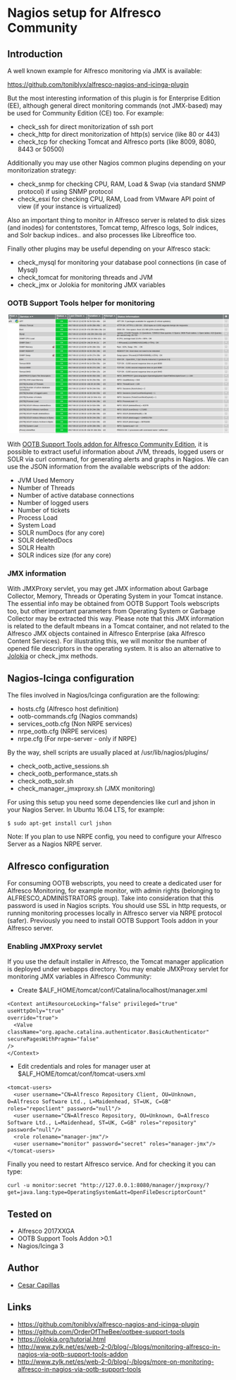 # Nagios setup for Alfresco Community

## Introduction

A well known example for Alfresco monitoring via JMX is available: 

https://github.com/toniblyx/alfresco-nagios-and-icinga-plugin

But the most interesting information of this plugin is for Enterprise Edition (EE), although general direct monitoring commands (not JMX-based) may be used for Community Edition (CE) too. For example:

- check_ssh for direct monitorization of ssh port
- check_http for direct monitorization of http(s) service (like 80 or 443)
- check_tcp for checking Tomcat and Alfresco ports (like 8009, 8080, 8443 or 50500)

Additionally you may use other Nagios common plugins depending on your monitorization strategy:
- check_snmp for checking CPU, RAM, Load & Swap (via standard SNMP protocol) if using SNMP protocol
- check_esxi for checking CPU, RAM, Load from VMware API point of view (if your instance is virtualized)

Also an important thing to monitor in Alfresco server is related to disk sizes (and inodes) for contentstores, Tomcat temp, Alfresco logs, Solr indices, and Solr backup indices.. and also processes like Libreoffice too. 

Finally other plugins may be useful depending on your Alfresco stack:
- check_mysql for monitoring your database pool connections (in case of Mysql)
- check_tomcat for monitoring threads and JVM 
- check_jmx or Jolokia for monitoring JMX variables  

### OOTB Support Tools helper for monitoring

![Nagios Alfresco](images/alfresco-nagios.png)
 
With [OOTB Support Tools addon for Alfresco Community Edition](https://github.com/OrderOfTheBee/ootbee-support-tools), it is possible to extract useful information about JVM, threads, logged users or SOLR via curl command, for generating alerts and graphs in Nagios. We can use the JSON information from the available webscripts of the addon:

- JVM Used Memory
- Number of Threads
- Number of active database connections
- Number of logged users
- Number of tickets
- Process Load
- System Load
- SOLR numDocs (for any core)
- SOLR deletedDocs
- SOLR Health
- SOLR indices size (for any core)

### JMX information

With JMXProxy servlet, you may get JMX information about Garbage Collector, Memory, Threads or Operating System in your Tomcat instance. The essential info may be obtained from OOTB Support Tools webscripts too, but other important parameters from Operating System or Garbage Collector may be extracted this way. Please note that this JMX information is related to the default mbeans in a Tomcat container, and not related to the Alfresco JMX objects contained in Alfresco Enterprise (aka Alfresco Content Services). For illustrating this, we will monitor the number of opened file descriptors in the operating system. It is also an alternative to [Jolokia](https://jolokia.org/tutorial.html) or check_jmx methods.

## Nagios-Icinga configuration

The files involved in Nagios/Icinga configuration are the following:

- hosts.cfg (Alfresco host definition)
- ootb-commands.cfg (Nagios commands)
- services_ootb.cfg (Non NRPE services)
- nrpe_ootb.cfg (NRPE services)
- nrpe.cfg (For nrpe-server - only if NRPE)

By the way, shell scripts are usually placed at /usr/lib/nagios/plugins/

- check_ootb_active_sessions.sh
- check_ootb_performance_stats.sh
- check_ootb_solr.sh
- check_manager_jmxproxy.sh (JMX monitoring)

For using this setup you need some dependencies like curl and jshon in your Nagios Server. In Ubuntu 16.04 LTS, for example:

```
$ sudo apt-get install curl jshon
```

Note: If you plan to use NRPE config, you need to configure your Alfresco Server as a Nagios NRPE server.

## Alfresco configuration

For consuming OOTB webscripts, you need to create a dedicated user for Alfresco Monitoring, for example monitor, with admin rights (belonging to ALFRESCO_ADMINISTRATORS group). Take into consideration that this password is used in Nagios scripts. You should use SSL in http requests, or running monitoring processes locally in Alfresco server via NRPE protocol (safer). Previously you need to install OOTB Support Tools addon in your Alfresco server.

### Enabling JMXProxy servlet

If you use the default installer in Alfresco, the Tomcat manager application is deployed under webapps directory. You may enable JMXProxy servlet for monitoring JMX variables in Alfresco Community: 

- Create $ALF_HOME/tomcat/conf/Catalina/localhost/manager.xml

```
<Context antiResourceLocking="false" privileged="true" useHttpOnly="true" 
override="true">
  <Valve className="org.apache.catalina.authenticator.BasicAuthenticator" securePagesWithPragma="false" 
/>
</Context>

```

- Edit credentials and roles for manager user at $ALF_HOME/tomcat/conf/tomcat-users.xml

```
<tomcat-users>
  <user username="CN=Alfresco Repository Client, OU=Unknown, O=Alfresco Software Ltd., L=Maidenhead, ST=UK, C=GB" roles="repoclient" password="null"/>
  <user username="CN=Alfresco Repository, OU=Unknown, O=Alfresco Software Ltd., L=Maidenhead, ST=UK, C=GB" roles="repository" password="null"/>
  <role rolename="manager-jmx"/>
  <user username="monitor" password="secret" roles="manager-jmx"/>
</tomcat-users>
```

Finally you need to restart Alfresco service. And for checking it you can type:

```
curl -u monitor:secret "http://127.0.0.1:8080/manager/jmxproxy/?get=java.lang:type=OperatingSystem&att=OpenFileDescriptorCount"
```

## Tested on

- Alfresco 2017XXGA
- OOTB Support Tools Addon >0.1
- Nagios/Icinga 3

## Author

- [Cesar Capillas](http://github.com/CesarCapillas)

## Links

- https://github.com/toniblyx/alfresco-nagios-and-icinga-plugin
- https://github.com/OrderOfTheBee/ootbee-support-tools
- https://jolokia.org/tutorial.html
- http://www.zylk.net/es/web-2-0/blog/-/blogs/monitoring-alfresco-in-nagios-via-ootb-support-tools-addon
- http://www.zylk.net/es/web-2-0/blog/-/blogs/more-on-monitoring-alfresco-in-nagios-via-ootb-support-tools
